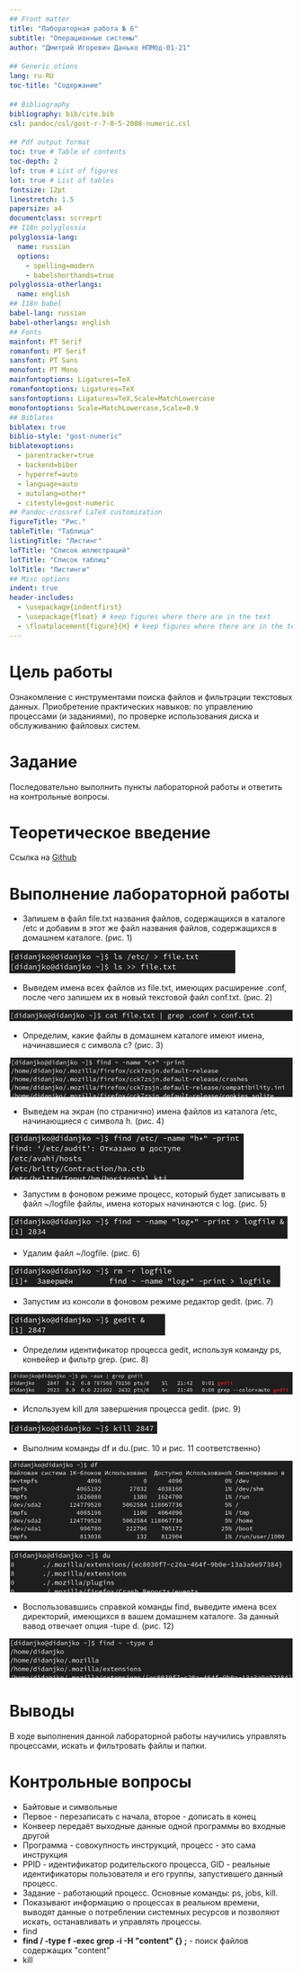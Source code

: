 ```yaml
---
## Front matter
title: "Лабораторная работа № 6"
subtitle: "Операционные системы"
author: "Дмитрий Игоревич Данько НПМбд-01-21"

## Generic otions
lang: ru-RU
toc-title: "Содержание"

## Bibliography
bibliography: bib/cite.bib
csl: pandoc/csl/gost-r-7-0-5-2008-numeric.csl

## Pdf output format
toc: true # Table of contents
toc-depth: 2
lof: true # List of figures
lot: true # List of tables
fontsize: 12pt
linestretch: 1.5
papersize: a4
documentclass: scrreprt
## I18n polyglossia
polyglossia-lang:
  name: russian
  options:
	- spelling=modern
	- babelshorthands=true
polyglossia-otherlangs:
  name: english
## I18n babel
babel-lang: russian
babel-otherlangs: english
## Fonts
mainfont: PT Serif
romanfont: PT Serif
sansfont: PT Sans
monofont: PT Mono
mainfontoptions: Ligatures=TeX
romanfontoptions: Ligatures=TeX
sansfontoptions: Ligatures=TeX,Scale=MatchLowercase
monofontoptions: Scale=MatchLowercase,Scale=0.9
## Biblatex
biblatex: true
biblio-style: "gost-numeric"
biblatexoptions:
  - parentracker=true
  - backend=biber
  - hyperref=auto
  - language=auto
  - autolang=other*
  - citestyle=gost-numeric
## Pandoc-crossref LaTeX customization
figureTitle: "Рис."
tableTitle: "Таблица"
listingTitle: "Листинг"
lofTitle: "Список иллюстраций"
lotTitle: "Список таблиц"
lolTitle: "Листинги"
## Misc options
indent: true
header-includes:
  - \usepackage{indentfirst}
  - \usepackage{float} # keep figures where there are in the text
  - \floatplacement{figure}{H} # keep figures where there are in the text
---
```


# Цель работы


Ознакомление с инструментами поиска файлов и фильтрации текстовых данных.
Приобретение практических навыков: по управлению процессами (и заданиями), по
проверке использования диска и обслуживанию файловых систем.

# Задание


Последовательно выполнить пункты лабораторной работы и ответить на контрольные вопросы.

# Теоретическое введение

Ссылка на [Github](https://github.com/DankoDmitry/study_2021-2022_os-intro)

# Выполнение лабораторной работы


 - Запишем в файл file.txt названия файлов, содержащихся в каталоге /etc и добавим в этот же файл названия файлов, содержащихся в домашнем каталоге. (рис. 1)

![*Рис. 1.* ](image/2.png)

 - Выведем имена всех файлов из file.txt, имеющих расширение .conf, после чего
запишем их в новый текстовой файл conf.txt. (рис. 2)

![*Рис. 2.*](image/3.png)

 - Определим, какие файлы в домашнем каталоге имеют имена, начинавшиеся
с символа c? (рис. 3)

![*Рис. 3.*](image/4.png)

 -  Выведем на экран (по странично) имена файлов из каталога /etc, начинающиеся
с символа h. (рис. 4)

![*Рис. 4.*](image/5.png)

 - Запустим в фоновом режиме процесс, который будет записывать в файл ~/logfile
файлы, имена которых начинаются с log. (рис. 5)

![*Рис. 5.*](image/6.png)

 - Удалим файл ~/logfile. (рис. 6)

![*Рис. 6.*](image/7.png)

 - Запустим из консоли в фоновом режиме редактор gedit. (рис. 7)

![*Рис. 7.*](image/8.png)

 - Определим идентификатор процесса gedit, используя команду ps, конвейер и фильтр
grep. (рис. 8)

![*Рис. 8.*](image/9.png)

 - Используем kill для завершения процесса gedit. (рис. 9)

![*Рис. 9.*](image/10.png)

 - Выполним команды df и du.(рис. 10 и рис. 11 соответственно)

![*Рис. 10.*](image/11.1.png)

![*Рис. 11.*](image/11.2.png)

 - Воспользовавшись справкой команды find, выведите имена всех директорий, имеющихся в вашем домашнем каталоге.
 За данный вавод отвечает опция -tupe d. (рис. 12)

![*Рис. 12.*](image/12.png)


# Выводы


В ходе выполнения данной лабораторной работы научились управлять процессами, искать и фильтровать файлы и папки.

# Контрольные вопросы

- Байтовые и символьные
- Первое - перезаписать с начала, второе - дописать в конец
- Конвеер передаёт выходные данные одной программы во входные другой
- Программа - совокупность инструкций, процесс - это сама инструкция
- PPID - идентификатор родительского процесса, GID - реальные идентификаторы пользователя и его группы, запустившего данный процесс.
- Задание - работающий процесс. Основные команды: ps, jobs, kill.
- Показывают информацию о процессах в реальном времени, выводят данные о потреблении системных ресурсов и позволяют искать, останавливать и управлять процессы.
- find
- **find / -type f -exec grep -i -H "content" {} \;** - поиск файлов содержащих "content"
- kill
